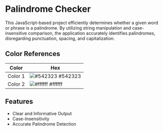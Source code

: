 
# Palindrome Checker

This JavaScript-based project efficiently determines whether a given word or phrase is a palindrome. By utilizing string manipulation and case-insensitive comparison, the application accurately identifies palindromes, disregarding punctuation, spacing, and capitalization.
## Color References

| Color             | Hex                                                                |
| ----------------- | ------------------------------------------------------------------ |
| Color 1 | ![#542323](https://via.placeholder.com/10/542323?text=+) #542323 |
| Color 2 | ![#ffffff](https://via.placeholder.com/10/ffffff?text=+) #ffffff |


## Features

- Clear and Informative Output
- Case-Insensitivity
- Accurate Palindrome Detection
